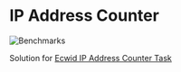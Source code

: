 # IP Address Counter

![Benchmarks](https://github.com/sdfsdhgjkbmnmxc/ip-counter-go/workflows/Benchmarks/badge.svg)

Solution for [Ecwid IP Address Counter Task](https://github.com/Ecwid/new-job/blob/master/IP-Addr-Counter-GO.md)

